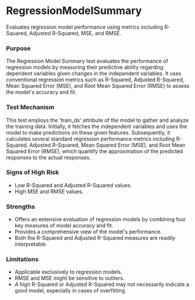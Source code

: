 # RegressionModelSummary

Evaluates regression model performance using metrics including R-Squared, Adjusted R-Squared, MSE, and RMSE.

### Purpose

The Regression Model Summary test evaluates the performance of regression models by measuring their predictive
ability regarding dependent variables given changes in the independent variables. It uses conventional regression
metrics such as R-Squared, Adjusted R-Squared, Mean Squared Error (MSE), and Root Mean Squared Error (RMSE) to
assess the model's accuracy and fit.

### Test Mechanism

This test employs the 'train_ds' attribute of the model to gather and analyze the training data. Initially, it
fetches the independent variables and uses the model to make predictions on these given features. Subsequently, it
calculates several standard regression performance metrics including R-Squared, Adjusted R-Squared, Mean Squared
Error (MSE), and Root Mean Squared Error (RMSE), which quantify the approximation of the predicted responses to the
actual responses.

### Signs of High Risk

- Low R-Squared and Adjusted R-Squared values.
- High MSE and RMSE values.

### Strengths

- Offers an extensive evaluation of regression models by combining four key measures of model accuracy and fit.
- Provides a comprehensive view of the model's performance.
- Both the R-Squared and Adjusted R-Squared measures are readily interpretable.

### Limitations

- Applicable exclusively to regression models.
- RMSE and MSE might be sensitive to outliers.
- A high R-Squared or Adjusted R-Squared may not necessarily indicate a good model, especially in cases of
overfitting.